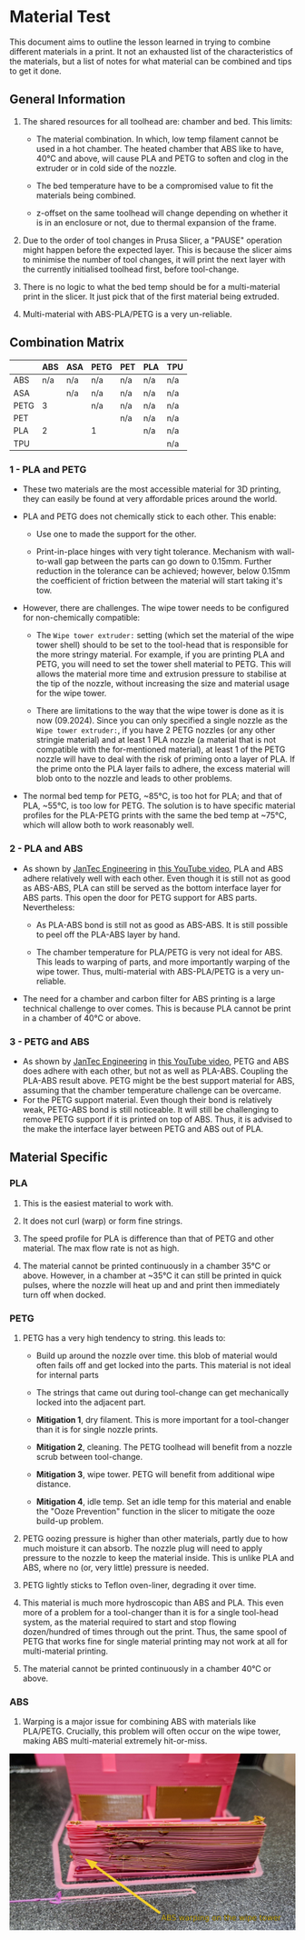 # Material Test

This document aims to outline the lesson learned in trying to combine different materials in a print. It not an exhausted list of the characteristics of the materials, but a list of notes for what material can be combined and tips to get it done. 

## General Information

1. The shared resources for all toolhead are: chamber and bed. This limits:
   
   - The material combination. In which, low temp filament cannot be used in a hot chamber. The heated chamber that ABS like to have, 40°C and above, will cause PLA and PETG to soften and clog in the extruder or in cold side of the nozzle.
   
   - The bed temperature have to be a compromised value to fit the materials being combined.
   
   - z-offset on the same toolhead will change depending on whether it is in an enclosure or not, due to thermal expansion of the frame.

2. Due to the order of tool changes in Prusa Slicer, a "PAUSE" operation might happen before the expected layer. This is because the slicer aims to minimise the number of tool changes, it will print the next layer with the currently initialised toolhead first, before tool-change.

3. There is no logic to what the bed temp should be for a multi-material print in the slicer. It just pick that of the first material being extruded.

4. Multi-material with ABS-PLA/PETG is a very un-reliable.

## Combination Matrix

|      | ABS | ASA | PETG | PET | PLA | TPU |
| ---- | --- | --- | ---- | --- | --- | --- |
| ABS  | n/a | n/a | n/a  | n/a | n/a | n/a |
| ASA  |     | n/a | n/a  | n/a | n/a | n/a |
| PETG | 3   |     | n/a  | n/a | n/a | n/a |
| PET  |     |     |      | n/a | n/a | n/a |
| PLA  | 2   |     | 1    |     | n/a | n/a |
| TPU  |     |     |      |     |     | n/a |

### 1 - PLA and PETG

* These two materials are the most accessible material for 3D printing, they can easily be found at very affordable prices around the world.
- PLA and PETG does not chemically stick to each other. This enable:
  
  - Use one to made the support for the other.
  
  - Print-in-place hinges with very tight tolerance. Mechanism with wall-to-wall gap between the parts can go down to 0.15mm. Further reduction in the tolerance can be achieved; however, below 0.15mm the coefficient of friction between the material will start taking it's tow.
* However, there are challenges. The wipe tower needs to be configured for non-chemically compatible:
  
  * The `Wipe tower extruder:` setting (which set the material of the wipe tower shell) should to be set to the tool-head that is responsible for the more stringy material. For example, if you are printing PLA and PETG, you will need to set the tower shell material to PETG. This will allows the material more time and extrusion pressure to stabilise at the tip of the nozzle, without increasing the size and material usage for the wipe tower.
  
  * There are limitations to the way that the wipe tower is done as it is now (09.2024). Since you can only specified a single nozzle as the `Wipe tower extruder:`, if you have 2 PETG nozzles (or any other stringie material) and at least 1 PLA nozzle (a material that is not compatible with the for-mentioned material), at least 1 of the PETG nozzle will have to deal with the risk of priming onto a layer of PLA. If the prime onto the PLA layer fails to adhere, the excess material will blob onto to the nozzle and leads to other problems.

* The normal bed temp for PETG, ~85°C, is too hot for PLA; and that of PLA, ~55°C, is too low for PETG. The solution is to have specific material profiles for the PLA-PETG prints with the same the bed temp at ~75°C, which will allow both to work reasonably well.

### 2 - PLA and ABS

* As shown by [JanTec Engineering](https://www.youtube.com/@JanTecEngineering) in [this  YouTube video](https://youtu.be/KnvEhYCimKc?si=OjUVotaZ15H8OHvi), PLA and ABS adhere relatively well with each other. Even though it is still not as good as ABS-ABS, PLA can still be served as the bottom interface layer for ABS parts. This open the door for PETG support for ABS parts. Nevertheless:
  
  * As PLA-ABS bond is still not as good as ABS-ABS. It is still possible to peel off the PLA-ABS layer by hand.
  
  * The chamber temperature for PLA/PETG is very not ideal for ABS. This leads to warping of parts, and more importantly warping of the wipe tower. Thus, multi-material with ABS-PLA/PETG is a very un-reliable.

* The need for a chamber and carbon filter for ABS printing is a large technical challenge to over comes. This is because PLA cannot be print in a chamber of 40°C or above.

### 3 - PETG and ABS

* As shown by [JanTec Engineering](https://www.youtube.com/@JanTecEngineering) in [this YouTube video](https://youtu.be/KnvEhYCimKc?si=OjUVotaZ15H8OHvi), PETG and ABS does adhere with each other, but not as well as PLA-ABS. Coupling the PLA-ABS result above. PETG might be the best support material for ABS, assuming that the chamber temperature challenge can be overcame.
* For the PETG support material. Even though their bond is relatively weak, PETG-ABS bond is still noticeable. It will still be challenging to remove PETG support if it is printed on top of ABS. Thus, it is advised to the make the interface layer between PETG and ABS out of PLA.

## Material Specific

### PLA

1. This is the easiest material to work with.

2. It does not curl (warp) or form fine strings.

3. The speed profile for PLA is difference than that of PETG and other material. The max flow rate is not as high.

4. The material cannot be printed continuously in a chamber 35°C or above. However, in a chamber at ~35°C it can still be printed in quick pulses, where the nozzle will heat up and and print then immediately turn off when docked.

### PETG

1. PETG has a very high tendency to string. this leads to:
   
   * Build up around the nozzle over time. this blob of material would often fails off and get locked into the parts. This material is not ideal for internal parts
   
   * The strings that came out during tool-change can get mechanically locked into the adjacent part.
   
   * **Mitigation 1**, dry filament. This is more important for a tool-changer than it is for single nozzle prints.
   
   * **Mitigation 2**, cleaning. The PETG toolhead will benefit from a nozzle scrub between tool-change.
   
   * **Mitigation 3**, wipe tower. PETG will benefit from additional wipe distance.
   
   * **Mitigation 4**, idle temp. Set an idle temp for this material and enable the "Ooze Prevention" function in the slicer to mitigate the ooze build-up problem.

2. PETG oozing pressure is higher than other materials, partly due to how much moisture it can absorb. The nozzle plug will need to apply pressure to the nozzle to keep the material inside. This is unlike PLA and ABS, where no (or, very little) pressure is needed.

3. PETG lightly sticks to Teflon oven-liner, degrading it over time.

4. This material is much more hydroscopic than ABS and PLA. This even more of a problem for a tool-changer than it is for a single tool-head system, as the material required to start and stop flowing dozen/hundred of times through out the print. Thus, the same spool of PETG that works fine for single material printing may not work at all for multi-material printing.

5. The material cannot be printed continuously in a chamber 40°C or above.

### ABS

1. Warping is a major issue for combining ABS with materials like PLA/PETG. Crucially, this problem will often occur on the wipe tower, making ABS multi-material extremely hit-or-miss.

![](./images/20241025_211109.jpg)
